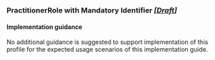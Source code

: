 ### PractitionerRole with Mandatory Identifier *[[Draft](http://hl7.org/fhir/r4/valueset-publication-status.html)]*

#### Implementation guidance
No additional guidance is suggested to support implementation of this profile for the expected usage scenarios of this implementation guide.
